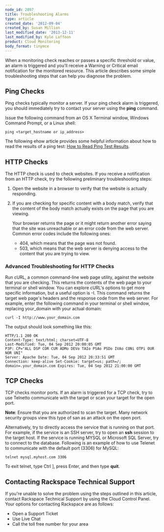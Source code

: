 ```yaml
---
node_id: 2097
title: Troubleshooting Alarms
type: article
created_date: '2012-09-04'
created_by: Susan Million
last_modified_date: '2013-12-11'
last_modified_by: Kyle Laffoon
product: Cloud Monitoring
body_format: tinymce
---
```


When a monitoring check reaches or passes a specific threshold or value,
an alarm is triggered and you'll receive a Warning or Critical email
notification for the monitored resource. This article describes some
simple troubleshooting steps that can help you diagnose the problem.

Ping Checks
-----------

Ping checks typically monitor a server. If your ping check alarm is
triggered, you should immediately try to contact your server using the
**ping** command.

Issue the following command from an OS X Terminal window, Windows
Command Prompt, or a Linux shell:

    ping <target_hostname or ip_address>

The following ehow article provides some helpful information about how
to read the results of a ping test: [How to Read Ping Test
Results](http://www.ehow.com/how_8241153_read-ping-test-results.html).

HTTP Checks
-----------

The HTTP check is used to check websites. If you receive a notification
from an HTTP check, try the following preliminary troubleshooting steps:

1.  Open the website in a browser to verify that the website is
    actually responding.
2.  If you are checking for specific content with a body match, verify
    that the content of the body match actually exists on the page that
    you are viewing.

    Your browser returns the page or it might return another error
    saying that the site was unreachable or an error code from the
    web server. Common error codes include the following ones:

    -   404, which means that the page was not found.
    -   503, which means that the web server is denying access to the
        content that you are trying to view.

### Advanced Troubleshooting for HTTP Checks

Run cURL, a common command-line web page utility, against the website
that you are checking. This returns the contents of the web page to your
terminal or shell window. You can explore cURL's options to get more
specific information, but a useful option is -I. This command returns
the target web page's headers and the response code from the web server.
For example, enter the following command in your terminal or shell
window, replacing your\_domain with your actual domain:

    curl -I http://www.your_domain.com

The output should look something like this:

    HTTP/1.1 200 OK
    Content-Type: text/html; charset=UTF-8
    Last-Modified: Tue, 04 Sep 2012 20:00:05 GMT
    P3P: CP="ALL DSP COR CUR ADMo DEVo TAIo PSAo PSDo IVAo CONi OTPi OUR NOR UNI"
    Server: Apache Date: Tue, 04 Sep 2012 20:33:51 GMT
    Connection: keep-alive Set-Cookie: target=us; path=/; domain=.your_domain.com Expires: Tue, 04 Sep 2012 21:00:00 GMT

TCP Checks
----------

TCP checks monitor ports. If an alarm is triggered for a TCP check, try
to use Telnetto communicate with the target or scan your target for the
open port.

**Note**: Ensure that you are authorized to scan the target. Many
network security groups view this type of san as an attack on the open
port.

Alternatively, try to directly access the service that is running on
that port. For example, if the service is an SSH server, try to open an
**ssh** session to the target host. If the service is running MYSQL or
Microsoft SQL Server, try to connect to the database. Following is an
example of how to use Telenet to communicate with the default port
(3306) for MySQL:

    telnet mysql.myhost.com 3306

To exit telnet, type Ctrl  \], press Enter, and then type **quit**.

Contacting Rackspace Technical Support
--------------------------------------

If you're unable to solve the problem using the steps outlined in this
article, contact Rackspace Technical Support by using the Cloud Control
Panel. Your options for contacting Rackspace are as follows:

-   Open a Support Ticket
-   Use Live Chat
-   Call the toll free number for your area


